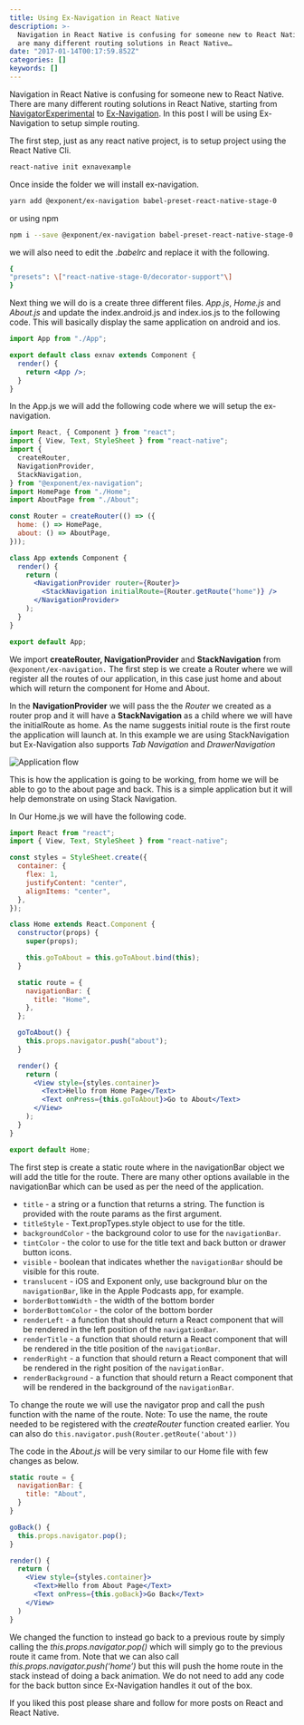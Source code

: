 ```yaml
---
title: Using Ex-Navigation in React Native
description: >-
  Navigation in React Native is confusing for someone new to React Native. There
  are many different routing solutions in React Native…
date: "2017-01-14T00:17:59.852Z"
categories: []
keywords: []
---
```


Navigation in React Native is confusing for someone new to React Native. There are many different routing solutions in React Native, starting from [NavigatorExperimental](http://facebook.github.io/react-native/releases/0.40/docs/navigation.html) to [Ex-Navigation](https://github.com/exponent/ex-navigation). In this post I will be using Ex-Navigation to setup simple routing.

The first step, just as any react native project, is to setup project using the React Native Cli.

```bash
react-native init exnavexample
```

Once inside the folder we will install ex-navigation.

```bash
yarn add @exponent/ex-navigation babel-preset-react-native-stage-0
```

or using npm

```bash
npm i --save @exponent/ex-navigation babel-preset-react-native-stage-0
```

we will also need to edit the *.babelrc* and replace it with the following.

```bash
{
"presets": \["react-native-stage-0/decorator-support"\]
}
```

Next thing we will do is a create three different files. _App.js_, _Home.js_ and _About.js_ and update the index.android.js and index.ios.js to the following code. This will basically display the same application on android and ios.

```jsx
import App from "./App";

export default class exnav extends Component {
  render() {
    return <App />;
  }
}
```

In the App.js we will add the following code where we will setup the ex-navigation.

```jsx
import React, { Component } from "react";
import { View, Text, StyleSheet } from "react-native";
import {
  createRouter,
  NavigationProvider,
  StackNavigation,
} from "@exponent/ex-navigation";
import HomePage from "./Home";
import AboutPage from "./About";

const Router = createRouter(() => ({
  home: () => HomePage,
  about: () => AboutPage,
}));

class App extends Component {
  render() {
    return (
      <NavigationProvider router={Router}>
        <StackNavigation initialRoute={Router.getRoute("home")} />
      </NavigationProvider>
    );
  }
}

export default App;
```

We import **createRouter, NavigationProvider** and **StackNavigation** from `@exponent/ex-navigation.` The first step is we create a Router where we will register all the routes of our application, in this case just home and about which will return the component for Home and About.

In the **NavigationProvider** we will pass the the _Router_ we created as a router prop and it will have a **StackNavigation** as a child where we will have the initialRoute as home. As the name suggests initial route is the first route the application will launch at. In this example we are using StackNavigation but Ex-Navigation also supports _Tab Navigation_ and _DrawerNavigation_

![Application flow](https://cdn-images-1.medium.com/max/800/1*VtI-jrhwA99RPmUpNO1I0Q.gif)

This is how the application is going to be working, from home we will be able to go to the about page and back. This is a simple application but it will help demonstrate on using Stack Navigation.

In Our Home.js we will have the following code.

```jsx
import React from "react";
import { View, Text, StyleSheet } from "react-native";

const styles = StyleSheet.create({
  container: {
    flex: 1,
    justifyContent: "center",
    alignItems: "center",
  },
});

class Home extends React.Component {
  constructor(props) {
    super(props);

    this.goToAbout = this.goToAbout.bind(this);
  }

  static route = {
    navigationBar: {
      title: "Home",
    },
  };

  goToAbout() {
    this.props.navigator.push("about");
  }

  render() {
    return (
      <View style={styles.container}>
        <Text>Hello from Home Page</Text>
        <Text onPress={this.goToAbout}>Go to About</Text>
      </View>
    );
  }
}

export default Home;
```

The first step is create a static route where in the navigationBar object we will add the title for the route. There are many other options available in the navigationBar which can be used as per the need of the application.

- `title` - a string or a function that returns a string. The function is provided with the route params as the first argument.
- `titleStyle` - Text.propTypes.style object to use for the title.
- `backgroundColor` - the background color to use for the `navigationBar`.
- `tintColor` - the color to use for the title text and back button or drawer button icons.
- `visible` - boolean that indicates whether the `navigationBar` should be visible for this route.
- `translucent` - iOS and Exponent only, use background blur on the `navigationBar`, like in the Apple Podcasts app, for example.
- `borderBottomWidth` - the width of the bottom border
- `borderBottomColor` - the color of the bottom border
- `renderLeft` - a function that should return a React component that will be rendered in the left position of the `navigationBar`.
- `renderTitle` - a function that should return a React component that will be rendered in the title position of the `navigationBar`.
- `renderRight` - a function that should return a React component that will be rendered in the right position of the `navigationBar`.
- `renderBackground` - a function that should return a React component that will be rendered in the background of the `navigationBar`.

To change the route we will use the navigator prop and call the push function with the name of the route. Note: To use the name, the route needed to be registered with the _createRouter_ function created earlier. You can also do `this.navigator.push(Router.getRoute('about'))`

The code in the _About.js_ will be very similar to our Home file with few changes as below.

```jsx
static route = {
  navigationBar: {
    title: "About",
  }
}

goBack() {
  this.props.navigator.pop();
}

render() {
  return (
    <View style={styles.container}>
      <Text>Hello from About Page</Text>
      <Text onPress={this.goBack}>Go Back</Text>
    </View>
  )
}
```

We changed the function to instead go back to a previous route by simply calling the _this.props.navigator.pop()_ which will simply go to the previous route it came from. Note that we can also call _this.props.navigator.push(‘home’)_ but this will push the home route in the stack instead of doing a back animation. We do not need to add any code for the back button since Ex-Navigation handles it out of the box.

If you liked this post please share and follow for more posts on React and React Native.
